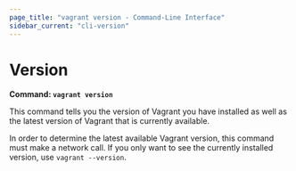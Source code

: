 ```yaml
---
page_title: "vagrant version - Command-Line Interface"
sidebar_current: "cli-version"
---
```


# Version

**Command: `vagrant version`**

This command tells you the version of Vagrant you have installed
as well as the latest version of Vagrant that is currently available.

In order to determine the latest available Vagrant version, this
command must make a network call. If you only want to see the currently
installed version, use `vagrant --version`.
